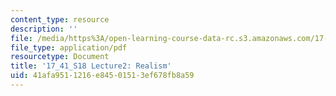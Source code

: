 ```yaml
---
content_type: resource
description: ''
file: /media/https%3A/open-learning-course-data-rc.s3.amazonaws.com/17-41-introduction-to-international-relations-spring-2018/41afa9511216e84501513ef678fb8a59_MIT17_41S18_lec2.pdf
file_type: application/pdf
resourcetype: Document
title: '17_41_S18 Lecture2: Realism'
uid: 41afa951-1216-e845-0151-3ef678fb8a59
---
```

